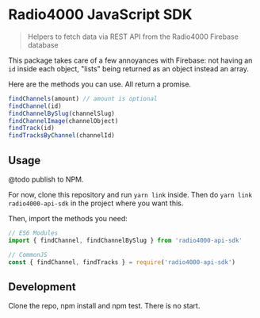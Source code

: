 # Radio4000 JavaScript SDK

> Helpers to fetch data via REST API from the Radio4000 Firebase database

This package takes care of a few annoyances with Firebase: not having an `id` inside each object, "lists" being returned as an object instead an array.

Here are the methods you can use. All return a promise.

```js
findChannels(amount) // amount is optional
findChannel(id)
findChannelBySlug(channelSlug)
findChannelImage(channelObject)
findTrack(id)
findTracksByChannel(channelId)
```

## Usage

@todo publish to NPM.

For now, clone this repository and run `yarn link` inside. Then do `yarn link radio4000-api-sdk` in the project where you want this.

Then, import the methods you need:

```js
// ES6 Modules
import { findChannel, findChannelBySlug } from 'radio4000-api-sdk'

// CommonJS
const { findChannel, findTracks } = require('radio4000-api-sdk')
```


## Development

Clone the repo, npm install and npm test. There is no start.

